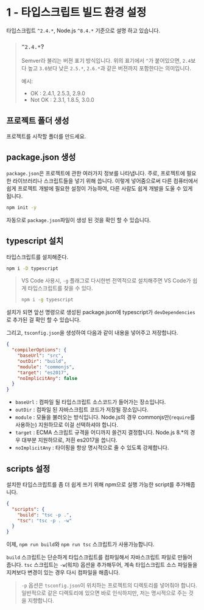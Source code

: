 # 1 - 타입스크립트 빌드 환경 설정

타입스크립트 `^2.4.*`, Node.js `^8.4.*` 기준으로 설명 하고 있습니다.

> ### `^2.4.*`?
> Semver라 불리는 버젼 표기 방식입니다. 위의 표기에서 `^`가 붙어있으면, `2.4`보다 높고 `3.0`보다 낮은 `2.5.*`, `2.6.*`과 같은 버젼까지 포함한다는 의미입니다.
>
> 예시:
> - OK : 2.4.1, 2.5.3, 2.9.0
> - Not OK : 2.3.1, 1.8.5, 3.0.0

## 프로젝트 폴더 생성

프로젝트를 시작할 폴더를 만드세요.

## package.json 생성

`package.json`은 프로젝트에 관한 여러가지 정보를 나타냅니다. 주로, 프로젝트에 필요한 라이브러리나 스크립트들을 넣기 위해 씁니다. 이렇게 넣어줌으로써 다른 컴퓨터에서 쉽게 프로젝트 개발에 필요한 설정이 가능하여, 다른 사람도 쉽게 개발을 도울 수 있게 됩니다.

```sh
npm init -y
```

자동으로 `package.json`파일이 생성 된 것을 확인 할 수 있습니다.

## typescript 설치

타입스크립트를 설치해준다.

```sh
npm i -D typescript
```

> VS Code 사용시, `-g` 플래그로 다시한번 전역적으로 설치해주면 VS Code가 쉽게 타입스크립트를 찾을 수 있다.
>
> ```sh
> npm i -g typescript
> ```

설치가 되면 앞선 명령으로 생성된 package.json에 typescript가 `devDependencies`로 추가된 걸 확인 할 수 있습니다.

그리고, `tsconfig.json`을 생성하여 다음과 같이 내용을 넣어주고 저장합니다.

```json
{
  "compilerOptions": {
    "baseUrl": "src",
    "outDir": "build",
    "module": "commonjs",
    "target": "es2017",
    "noImplicitAny": false
  }
}
```

- `baseUrl` : 컴파일 될 타입스크립트 소스코드가 들어가는 장소입니다.
- `outDir` : 컴파일 된 자바스크립트 코드가 저장될 장소입니다.
- `module` : 모듈을 불러오는 방식입니다. Node.js의 경우 commonjs만(`require`를 사용하는) 지원하므로 이걸 선택하셔야 합니다.
- `target` : ECMA 스크립트 규격을 어디까지 쓸건지 결정합니다. Node.js 8.*의 경우 대부분 지원하므로, 저흰 es2017을 씁니다.
- `noImplicitAny` : 타이핑을 항상 명시적으로 줄 수 있도록 강제합니다.

## scripts 설정

설치한 타입스크립트를 좀 더 쉽게 쓰기 위해 npm으로 실행 가능한 script를 추가해줍니다.

```json
{
  "scripts": {
    "build": "tsc -p .",
    "tsc": "tsc -p . -w"
  }
}
```

이제, `npm run build`와 `npm run tsc` 스크립트가 사용가능합니다.

`build` 스크립트는 단순하게 타입스크립트를 컴파일해서 자바스크립트 파일로 만들어 줍니다.
`tsc` 스크립트는 `-w`(워치) 옵션을 추가해두어, 계속 타입스크립트 소스 파일들을 지켜보다 변경이 있는 경우 다시 컴파일을 해줍니다.

> `-p` 옵션은 `tsconfig.json`이 위치하는 프로젝트의 디렉토리를 넣어줘야 합니다. 일반적으로 같은 디렉토리에 있으면 바로 인식하지만, 저는 명시적으로 주는 것을 지향합니다.
